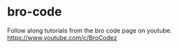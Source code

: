 # bro-code
Follow along tutorials from the bro code page on youtube. https://www.youtube.com/c/BroCodez
